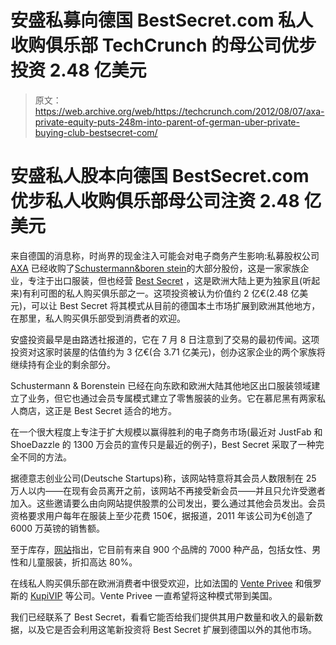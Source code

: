 # 安盛私募向德国 BestSecret.com 私人收购俱乐部 TechCrunch 的母公司优步投资 2.48 亿美元

> 原文：<https://web.archive.org/web/https://techcrunch.com/2012/08/07/axa-private-equity-puts-248m-into-parent-of-german-uber-private-buying-club-bestsecret-com/>

# 安盛私人股本向德国 BestSecret.com 优步私人收购俱乐部母公司注资 2.48 亿美元

来自德国的消息称，时尚界的现金注入可能会对电子商务产生影响:私募股权公司 [AXA](https://web.archive.org/web/20221006183245/http://www.axaprivateequity.com/) 已经收购了[Schustermann&boren stein](https://web.archive.org/web/20221006183245/http://www.schustermann-borenstein.de/)的大部分股份，这是一家家族企业，专注于出口服装，但也经营 [Best Secret](https://web.archive.org/web/20221006183245/http://https//www.bestsecret.com) ，这是欧洲大陆上更为独家且(听起来)有利可图的私人购买俱乐部之一。这项投资被认为价值约 2 亿€(2.48 亿美元)，可以让 Best Secret 将其模式从目前的德国本土市场扩展到欧洲其他地方，在那里，私人购买俱乐部受到消费者的欢迎。

安盛投资最早是由路透社报道的，它在 7 月 8 日注意到了交易的最初传闻。这项投资对这家时装屋的估值约为 3 亿€(合 3.71 亿美元)，创办这家企业的两个家族将继续持有企业的剩余部分。

Schustermann & Borenstein 已经在向东欧和欧洲大陆其他地区出口服装领域建立了业务，但它也通过会员专属模式建立了零售服装的业务。它在慕尼黑有两家私人商店，这正是 Best Secret 适合的地方。

在一个很大程度上专注于扩大规模以赢得胜利的电子商务市场(最近对 JustFab 和 ShoeDazzle 的 1300 万会员的宣传只是最近的例子)，Best Secret 采取了一种完全不同的方法。

据德意志创业公司(Deutsche Startups)称，该网站特意将其会员人数限制在 25 万人以内——在现有会员离开之前，该网站不再接受新会员——并且只允许受邀者加入。这些邀请要么由向网站提供股票的公司发出，要么通过其他会员发出。会员资格要求用户每年在服装上至少花费 150€，据报道，2011 年该公司为€创造了 6000 万英镑的销售额。

至于库存，[网站](https://web.archive.org/web/20221006183245/https://www.bestsecret.com/about.htm)指出，它目前有来自 900 个品牌的 7000 种产品，包括女性、男性和儿童服装，折扣高达 80%。

在线私人购买俱乐部在欧洲消费者中很受欢迎，比如法国的 [Vente Privee](https://web.archive.org/web/20221006183245/http://www.venteprivee.com/) 和俄罗斯的 [KupiVIP](https://web.archive.org/web/20221006183245/http://www.kupivip.ru/) 等公司。Vente Privee 一直希望将这种模式带到美国。

我们已经联系了 Best Secret，看看它能否给我们提供其用户数量和收入的最新数据，以及它是否会利用这笔新投资将 Best Secret 扩展到德国以外的其他市场。